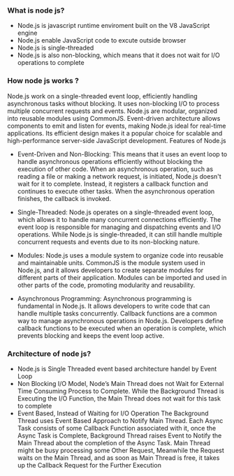 ### What is node js?

- Node.js is javascript runtime enviroment built on the V8 JavaScript engine
- Node.js enable JavaScript code to excute outside browser
- Node.js is single-threaded
- Node.js is also non-blocking, which means that it does not wait for I/O operations to complete

### How node js works ?

Node.js work on a single-threaded event loop, efficiently handling asynchronous tasks without blocking. It uses non-blocking I/O to process multiple concurrent requests and events. Node.js are modular, organized into reusable modules using CommonJS. Event-driven architecture allows components to emit and listen for events, making Node.js ideal for real-time applications. Its efficient design makes it a popular choice for scalable and high-performance server-side JavaScript development.
Features of Node.js

- Event-Driven and Non-Blocking: This means that it uses an event loop to handle asynchronous operations efficiently without blocking the execution of other code. When an asynchronous operation, such as reading a file or making a network request, is initiated, Node.js doesn't wait for it to complete. Instead, it registers a callback function and continues to execute other tasks. When the asynchronous operation finishes, the callback is invoked.

- Single-Threaded: Node.js operates on a single-threaded event loop, which allows it to handle many concurrent connections efficiently. The event loop is responsible for managing and dispatching events and I/O operations. While Node.js is single-threaded, it can still handle multiple concurrent requests and events due to its non-blocking nature.

- Modules: Node.js uses a module system to organize code into reusable and maintainable units. CommonJS is the module system used in Node.js, and it allows developers to create separate modules for different parts of their application. Modules can be imported and used in other parts of the code, promoting modularity and reusability.

- Asynchronous Programming: Asynchronous programming is fundamental in Node.js. It allows developers to write code that can handle multiple tasks concurrently. Callback functions are a common way to manage asynchronous operations in Node.js. Developers define callback functions to be executed when an operation is complete, which prevents blocking and keeps the event loop active.

### Architecture of node js?

- Node.js is Single Threaded event based architecture handel by Event Loop
- Non Blocking I/O Model, Node’s Main Thread does not Wait for External Time Consuming Process to Complete. While the Background Thread is Executing the I/O Function, the Main Thread does not wait for this task to complete
- Event Based, Instead of Waiting for I/O Operation
  The Background Thread uses Event Based Approach to Notify Main Thread. Each Async Task consists of some Callback Function associated with it, once the Async Task is Complete, Background Thread raises Event to Notify the Main Thread about the completion of the Async Task. Main Thread might be busy processing some Other Request, Meanwhile the Request waits on the Main Thread, and as soon as Main Thread is free, it takes up the Callback Request for the Further Execution
